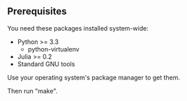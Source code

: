 ## Prerequisites

You need these packages installed system-wide:

- Python >= 3.3
  - python-virtualenv
- Julia >= 0.2
- Standard GNU tools

Use your operating system's package manager to get them.

Then run "make".
